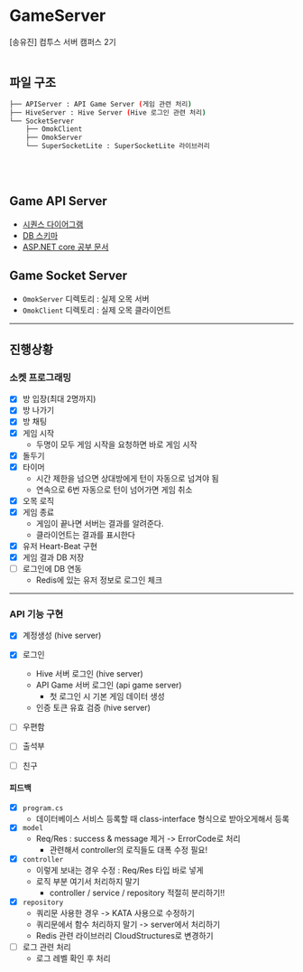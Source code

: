 # GameServer
[송유진] 컴투스 서버 캠퍼스 2기
<br><br>

## 파일 구조
```bash
├── APIServer : API Game Server (게임 관련 처리)
├── HiveServer : Hive Server (Hive 로그인 관련 처리)
└── SocketServer
    ├── OmokClient 
    ├── OmokServer
    └── SuperSocketLite : SuperSocketLite 라이브러리
``` 

<br><br>
## Game API Server
- [시퀀스 다이어그램](SequenceDiagram.md)
- [DB 스키마](DBschema.md)
- [ASP.NET core 공부 문서](https://github.com/yujinS0/ASP.NETcore-Study)

## Game Socket Server
- `OmokServer` 디렉토리 : 실제 오목 서버
- `OmokClient` 디렉토리 : 실제 오목 클라이언트

---
## 진행상황
### 소켓 프로그래밍
- [X] 방 입장(최대 2명까지)
- [X] 방 나가기
- [X] 방 채팅
- [X] 게임 시작
  - 두명이 모두 게임 시작을 요청하면 바로 게임 시작
- [X] 돌두기
- [X] 타이머
  - 시간 제한을 넘으면 상대방에게 턴이 자동으로 넘겨야 됨
  - 연속으로 6번 자동으로 턴이 넘어가면 게임 취소
- [X] 오목 로직
- [X] 게임 종료
  - 게임이 끝나면 서버는 결과를 알려준다.
  - 클라이언트는 결과를 표시한다
- [X] 유저 Heart-Beat 구현
- [X] 게임 결과 DB 저장
- [ ] 로그인에 DB 연동
  - Redis에 있는 유저 정보로 로그인 체크





---
### API 기능 구현
- [X] 계정생성 (hive server)
- [X] 로그인
  + Hive 서버 로그인 (hive server)
  + API Game 서버 로그인 (api game server)
    * 첫 로그인 시 기본 게임 데이터 생성
  + 인증 토큰 유효 검증 (hive server)
- [ ] 우편함
- [ ] 출석부
- [ ] 친구




#### 피드백
- [X] `program.cs`
  + 데이터베이스 서비스 등록할 때 class-interface 형식으로 받아오게해서 등록
- [X] `model`
  + Req/Res : success & message 제거 -> ErrorCode로 처리
    * 관련해서 controller의 로직들도 대폭 수정 필요!
- [X] `controller`
  + <IActionResult> 이렇게 보내는 경우 수정 : Req/Res 타입 바로 넣게
  + 로직 부분 여기서 처리하지 말기
    * controller / service / repository 적절히 분리하기!!
- [X] `repository`
  + 쿼리문 사용한 경우 -> KATA 사용으로 수정하기
  + 쿼리문에서 함수 처리하지 말기 -> server에서 처리하기
  + Redis 관련 라이브러리 CloudStructures로 변경하기
- [ ] 로그 관련 처리
  + 로그 레벨 확인 후 처리
